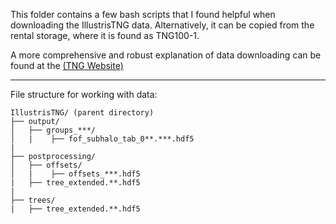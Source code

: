 This folder contains a few bash scripts that I found helpful when downloading the IllustrisTNG data. 
Alternatively, it can be copied from the rental storage, where it is found as TNG100-1. 

A more comprehensive and robust explanation of data downloading can be found at the [(TNG Website)](https://www.tng-project.org/data/docs/scripts/)

--- 

File structure for working with data:

```
IllustrisTNG/ (parent directory)
├── output/
│   ├── groups_***/
│   |    ├── fof_subhalo_tab_0**.***.hdf5
|
├── postprocessing/
│   ├── offsets/
│   |    ├── offsets_***.hdf5
|   ├── tree_extended.**.hdf5
|
├── trees/
|   ├── tree_extended.**.hdf5

```


